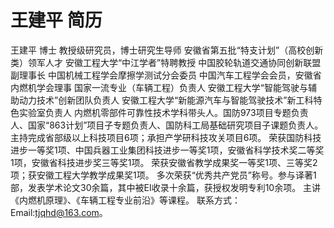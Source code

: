 # 王建平 简历
王建平 博士 教授级研究员，博士研究生导师
安徽省第五批“特支计划”（高校创新类）领军人才
安徽工程大学“中江学者”特聘教授
中国胶轮轨道交通协同创新联盟副理事长
中国机械工程学会摩擦学测试分会委员
中国汽车工程学会会员，安徽省内燃机学会理事
国家一流专业（车辆工程）负责人
安徽工程大学“智能驾驶与辅助动力技术”创新团队负责人
安徽工程大学“新能源汽车与智能驾驶技术”新工科特色实验室负责人
内燃机零部件可靠性技术学科带头人。国防973项目专题负责人、国家“863计划”项目子专题负责人、国防科工局基础研究项目子课题负责人。
主持完成省部级以上科技项目6项；承担产学研科技攻关项目6项。
荣获国防科技进步一等奖1项、中国兵器工业集团科技进步一等奖1项，安徽省科学技术奖二等奖1项，安徽省科技进步奖三等奖1项。
荣获安徽省教学成果奖一等奖1项、三等奖2项；获安徽工程大学教学成果奖1项。
多次荣获“优秀共产党员”称号。参与译著1部，发表学术论文30余篇，其中被EI收录十余篇，获授权发明专利10余项。
主讲《内燃机原理》、《车辆工程专业前沿》等课程。
联系方式：Email:tjqhd@163.com。
